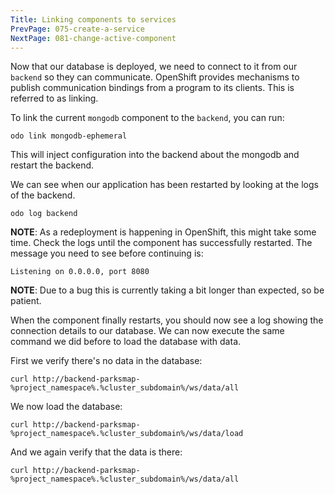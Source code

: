 ```yaml
---
Title: Linking components to services
PrevPage: 075-create-a-service
NextPage: 081-change-active-component
---
```


Now that our database is deployed, we need to connect to it from our `backend` so they can communicate. OpenShift provides mechanisms to publish communication bindings from a program to its clients. This is referred to as linking.

To link the current ``mongodb`` component to the ``backend``, you can run:

```execute-1
odo link mongodb-ephemeral
```

This will inject configuration into the backend about the mongodb and restart the backend.

We can see when our application has been restarted by looking at the logs of the backend.

```execute-1
odo log backend
```

__NOTE__: As a redeployment is happening in OpenShift, this might take some time. Check the logs until the component has successfully restarted. The message you need to see before continuing is:

```
Listening on 0.0.0.0, port 8080
```

__NOTE__: Due to a bug this is currently taking a bit longer than expected, so be patient.

When the component finally restarts, you should now see a log showing the connection details to our database. We can now execute the same command we did before to load the database with data.

First we verify there's no data in the database:

```execute-2
curl http://backend-parksmap-%project_namespace%.%cluster_subdomain%/ws/data/all
```

We now load the database:

```execute-2
curl http://backend-parksmap-%project_namespace%.%cluster_subdomain%/ws/data/load
```

And we again verify that the data is there:

```execute-2
curl http://backend-parksmap-%project_namespace%.%cluster_subdomain%/ws/data/all
```
